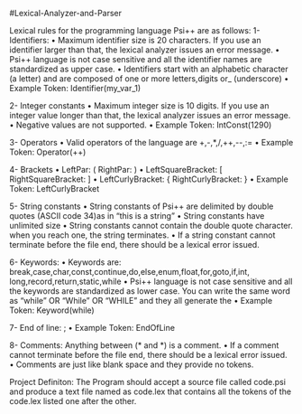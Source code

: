 #Lexical-Analyzer-and-Parser

Lexical rules for the programming language Psi++ are as follows:
1- Identifiers:
• Maximum identifier size is 20 characters. If you use an identifier larger than that, the lexical analyzer issues an error message. • Psi++ language is not case sensitive and all the identifier names are standardized as upper case. • Identifiers start with an alphabetic character (a letter) and are composed of one or more letters,digits or_ (underscore) • Example Token: Identifier(my_var_1)

2- Integer constants
• Maximum integer size is 10 digits. If you use an integer value longer than that, the lexical analyzer issues an error message. • Negative values are not supported. • Example Token: IntConst(1290)

3- Operators
• Valid operators of the language are +,-,*,/,++,--,:= • Example Token: Operator(++)

4- Brackets
• LeftPar: ( RightPar: ) • LeftSquareBracket: [ RightSquareBracket: ] • LeftCurlyBracket: { RightCurlyBracket: } • Example Token: LeftCurlyBracket

5- String constants
• String constants of Psi++ are delimited by double quotes (ASCII code 34)as in “this is a string” • String constants have unlimited size • String constants cannot contain the double quote character. when you reach one, the string terminates. • If a string constant cannot terminate before the file end, there should be a lexical error issued.

6- Keywords:
• Keywords are: break,case,char,const,continue,do,else,enum,float,for,goto,if,int, long,record,return,static,while • Psi++ language is not case sensitive and all the keywords are standardized as lower case. You can write the same word as “while” OR “While” OR “WHILE” and they all generate the • Example Token: Keyword(while)

7- End of line: ;
• Example Token: EndOfLine

8- Comments: Anything between (* and *) is a comment.
• If a comment cannot terminate before the file end, there should be a lexical error issued. • Comments are just like blank space and they provide no tokens.

Project Definiton: The Program should accept a source file called code.psi and produce a text file named as code.lex that contains all the tokens of the code.lex listed one after the other.
